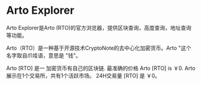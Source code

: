 # Arto Explorer

Arto Explorer是Arto (RTO)的官方浏览器，提供区块查询，高度查询，地址查询等功能。

Arto（RTO）是一种基于开源技术CryptoNote的去中心化加密货币。Arto "这个名字取自爪哇语，意思是 "钱"。

Arto [RTO] 是一 加密货币有自己的区块链. 最准确的价格 Arto [RTO] is ￥0. Arto 展示在1个交易所，共有1个活跃市场。 24H交易量 [RTO] 是 ￥0。
